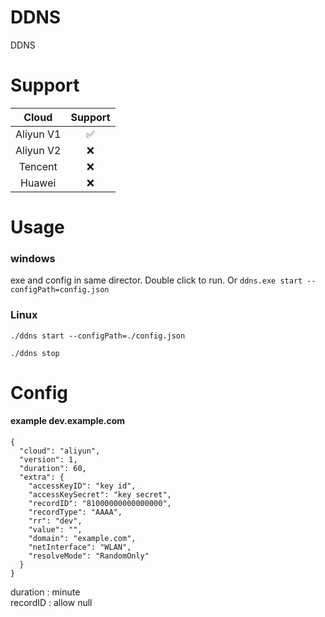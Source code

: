# DDNS
DDNS
# Support
|   Cloud   | Support  |
|:---------:|:--------:|
| Aliyun V1 | &#x2705; |
| Aliyun V2 | &#x274C; |
|  Tencent  | &#x274C; |
|  Huawei   | &#x274C; |

# Usage
### windows
exe and config in same director. Double click to run. Or
`ddns.exe start --configPath=config.json`
### Linux
`./ddns start --configPath=./config.json`

`./ddns stop`

# Config
#### example dev.example.com
```
{
  "cloud": "aliyun",
  "version": 1,
  "duration": 60,
  "extra": {
    "accessKeyID": "key id",
    "accessKeySecret": "key secret",
    "recordID": "81000000000000000",
    "recordType": "AAAA",
    "rr": "dev",
    "value": "",
    "domain": "example.com",
    "netInterface": "WLAN",
    "resolveMode": "RandomOnly"
  }
}
```
duration : minute<br/>
recordID : allow null